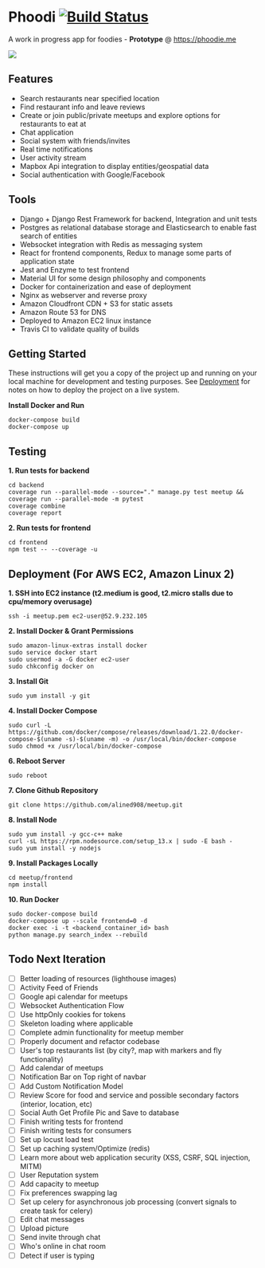 # Phoodi [![Build Status](https://travis-ci.com/alined908/phoodi.svg?token=PvKqjKHMMeoZSCY5YeNS&branch=master)](https://travis-ci.com/github/alined908/phoodi)
A work in progress app for foodies - **Prototype** @ https://phoodie.me

[![](https://i1.wp.com/9to5google.com/wp-content/uploads/sites/4/2018/09/youtube_logo_dark.jpg?w=2000&quality=82&strip=all&ssl=1)](https://www.youtube.com/watch?v=TxC_xeaN2mY)

## Features
- Search restaurants near specified location
- Find restaurant info and leave reviews
- Create or join public/private meetups and explore options for restaurants to eat at
- Chat application
- Social system with friends/invites
- Real time notifications
- User activity stream
- Mapbox Api integration to display entities/geospatial data
- Social authentication with Google/Facebook

## Tools
- Django + Django Rest Framework for backend, Integration and unit tests
- Postgres as relational database storage and Elasticsearch to enable fast search of entities
- Websocket integration with Redis as messaging system 
- React for frontend components, Redux to manage some parts of application state
- Jest and Enzyme to test frontend
- Material UI for some design philosophy and components
- Docker for containerization and ease of deployment
- Nginx as webserver and reverse proxy
- Amazon Cloudfront CDN + S3 for static assets
- Amazon Route 53 for DNS
- Deployed to Amazon EC2 linux instance 
- Travis CI to validate quality of builds

## Getting Started
These instructions will get you a copy of the project up and running on your local machine for development and testing purposes. See [Deployment](#deployment) for notes on how to deploy the project on a live system.

**Install Docker and Run**
```
docker-compose build
docker-compose up
```

## Testing
**1. Run tests for backend**
```
cd backend
coverage run --parallel-mode --source="." manage.py test meetup && coverage run --parallel-mode -m pytest
coverage combine
coverage report
```
**2. Run tests for frontend**
```
cd frontend
npm test -- --coverage -u
```

## Deployment (For AWS EC2, Amazon Linux 2)
**1. SSH into EC2 instance (t2.medium is good, t2.micro stalls due to cpu/memory overusage)**
``` 
ssh -i meetup.pem ec2-user@52.9.232.105
```
**2. Install Docker & Grant Permissions**
```
sudo amazon-linux-extras install docker
sudo service docker start
sudo usermod -a -G docker ec2-user
sudo chkconfig docker on
```
**3. Install Git**
```
sudo yum install -y git
```
**4. Install Docker Compose**
```
sudo curl -L https://github.com/docker/compose/releases/download/1.22.0/docker-compose-$(uname -s)-$(uname -m) -o /usr/local/bin/docker-compose
sudo chmod +x /usr/local/bin/docker-compose
```
**6. Reboot Server**
```
sudo reboot
```
**7. Clone Github Repository** 
```
git clone https://github.com/alined908/meetup.git
```
**8. Install Node**
```
sudo yum install -y gcc-c++ make
curl -sL https://rpm.nodesource.com/setup_13.x | sudo -E bash -
sudo yum install -y nodejs
```
**9. Install Packages Locally**
```
cd meetup/frontend
npm install
```
**10. Run Docker**
```
sudo docker-compose build
docker-compose up --scale frontend=0 -d
docker exec -i -t <backend_container_id> bash
python manage.py search_index --rebuild
```
## Todo Next Iteration
- [ ] Better loading of resources (lighthouse images)
- [ ] Activity Feed of Friends
- [ ] Google api calendar for meetups
- [ ] Websocket Authentication Flow
- [ ] Use httpOnly cookies for tokens
- [ ] Skeleton loading where applicable
- [ ] Complete admin functionality for meetup member
- [ ] Properly document and refactor codebase
- [ ] User's top restaurants list (by city?, map with markers and fly functionality)
- [ ] Add calendar of meetups
- [ ] Notification Bar on Top right of navbar
- [ ] Add Custom Notification Model
- [ ] Review Score for food and service and possible secondary factors (interior, location, etc)
- [ ] Social Auth Get Profile Pic and Save to database
- [ ] Finish writing tests for frontend
- [ ] Finish writing tests for consumers
- [ ] Set up locust load test
- [ ] Set up caching system/Optimize (redis)
- [ ] Learn more about web application security (XSS, CSRF, SQL injection, MITM)
- [ ] User Reputation system
- [ ] Add capacity to meetup
- [ ] Fix preferences swapping lag
- [ ] Set up celery for asynchronous job processing (convert signals to create task for celery)
- [ ] Edit chat messages
- [ ] Upload picture
- [ ] Send invite through chat
- [ ] Who's online in chat room
- [ ] Detect if user is typing

